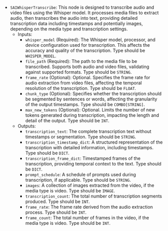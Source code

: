 - `SAIWhisperTranscribe`: This node is designed to transcribe audio and video files using the Whisper model. It processes media files to extract audio, then transcribes the audio into text, providing detailed transcription data including timestamps and potentially images, depending on the media type and transcription settings.
    - Inputs:
        - `whisper_model` (Required): The Whisper model, processor, and device configuration used for transcription. This affects the accuracy and quality of the transcription. Type should be `WHISPER_MODEL`.
        - `file_path` (Required): The path to the media file to be transcribed. Supports both audio and video files, validating against supported formats. Type should be `STRING`.
        - `frame_rate` (Optional): Optional. Specifies the frame rate for audio extraction from video files, affecting the temporal resolution of the transcription. Type should be `FLOAT`.
        - `chunk_type` (Optional): Specifies whether the transcription should be segmented by sentences or words, affecting the granularity of the output timestamps. Type should be `COMBO[STRING]`.
        - `max_new_tokens` (Optional): Optional. Limits the number of new tokens generated during transcription, impacting the length and detail of the output. Type should be `INT`.
    - Outputs:
        - `transcription_text`: The complete transcription text without timestamps or segmentation. Type should be `STRING`.
        - `transcription_timestamp_dict`: A structured representation of the transcription with detailed information, including timestamps. Type should be `DICT`.
        - `transcription_frame_dict`: Timestamped frames of the transcription, providing temporal context to the text. Type should be `DICT`.
        - `prompt_schedule`: A schedule of prompts used during transcription, if applicable. Type should be `STRING`.
        - `images`: A collection of images extracted from the video, if the media type is video. Type should be `IMAGE`.
        - `transcription_count`: The total number of transcription segments produced. Type should be `INT`.
        - `frame_rate`: The frame rate derived from the audio extraction process. Type should be `INT`.
        - `frame_count`: The total number of frames in the video, if the media type is video. Type should be `INT`.
